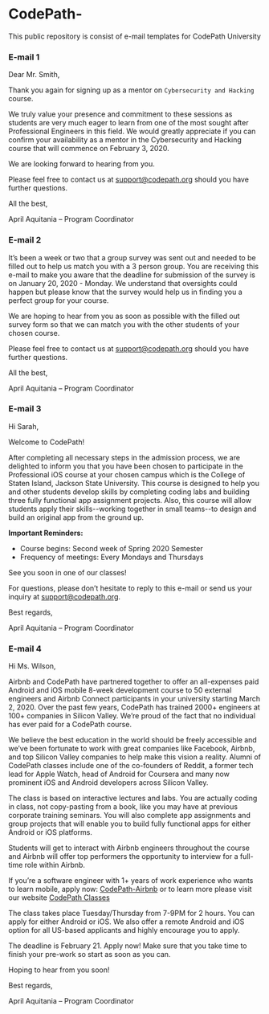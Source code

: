 # CodePath-
This public repository is consist of e-mail templates for CodePath University

### **E-mail 1**

Dear Mr. Smith, 


Thank you again for signing up as a mentor on `Cybersecurity and Hacking` course. 


We truly value your presence and commitment to these sessions as students are very much eager to learn from one of the most sought after Professional Engineers in this field. We would greatly appreciate if you can confirm your availability as a mentor in the Cybersecurity and Hacking course that will commence on February 3, 2020.


We are looking forward to hearing from you. 


Please feel free to contact us at support@codepath.org should you have further questions. 


All the best, 

April Aquitania – Program Coordinator



### **E-mail 2**

It’s been a week or two that a group survey was sent out and needed to be filled out to help us match you with a 3 person group. You are receiving this e-mail to make you aware that the deadline for submission of the survey is on January 20, 2020 - Monday. We understand that oversights could happen but please know that the survey would help us in finding you a perfect group for your course. 

We are hoping to hear from you as soon as possible with the filled out survey form so that we can match you with the other students of your chosen course. 

Please feel free to contact us at support@codepath.org should you have further questions. 

All the best, 

April Aquitania – Program Coordinator



### **E-mail 3**

Hi Sarah, 

Welcome to CodePath!

After completing all necessary steps in the admission process, we are delighted to inform you that you have been chosen to participate in the Professional iOS course at your chosen campus which is the College of Staten Island, Jackson State University. 
This course is designed to help you and other students develop skills by completing coding labs and building three fully functional app assignment projects. Also, this course will allow students apply their skills--working together in small teams--to design and build an original app from the ground up.

**Important Reminders:**
  - Course begins: Second week of Spring 2020 Semester
  - Frequency of meetings: Every Mondays and Thursdays

See you soon in one of our classes!

For questions, please don’t hesitate to reply to this e-mail or send us your inquiry at support@codepath.org. 


Best regards, 

April Aquitania – Program Coordinator



### **E-mail 4**

Hi Ms. Wilson, 

Airbnb and CodePath have partnered together to offer an all-expenses paid Android and iOS mobile 8-week development course to 50 external engineers and Airbnb Connect participants in your university starting March 2, 2020. Over the past few years, CodePath has trained 2000+ engineers at 100+ companies in Silicon Valley. We’re proud of the fact that no individual has ever paid for a CodePath course.

We believe the best education in the world should be freely accessible and we’ve been fortunate to work with great companies like Facebook, Airbnb, and top Silicon Valley companies to help make this vision a reality. Alumni of CodePath classes include one of the co-founders of Reddit, a former tech lead for Apple Watch, head of Android for Coursera and many now prominent iOS and Android developers across Silicon Valley.

The class is based on interactive lectures and labs. You are actually coding in class, not copy-pasting from a book, like you may have at previous corporate training seminars. You will also complete app assignments and group projects that will enable you to build fully functional apps for either Android or iOS platforms.

Students will get to interact with Airbnb engineers throughout the course and Airbnb will offer top performers the opportunity to interview for a full-time role within Airbnb.

If you’re a software engineer with 1+ years of work experience who wants to learn mobile, apply now: [CodePath-Airbnb](http://www.codepath.com/courses/airbnb) or to learn more please visit our website [CodePath Classes](https://codepath.org/classes)

The class takes place Tuesday/Thursday from 7-9PM for 2 hours. You can apply for either Android or iOS. We also offer a remote Android and iOS option for all US-based applicants and highly encourage you to apply.

The deadline is February 21. Apply now! Make sure that you take time to finish your pre-work so start as soon as you can.

Hoping to hear from you soon!


Best regards, 

April Aquitania – Program Coordinator


